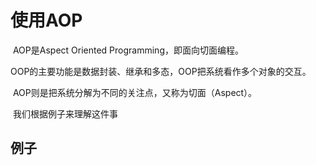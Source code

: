 # 使用AOP

​	AOP是Aspect Oriented Programming，即面向切面编程。

​	OOP的主要功能是数据封装、继承和多态，OOP把系统看作多个对象的交互。

​	AOP则是把系统分解为不同的关注点，又称为切面（Aspect）。



​	我们根据例子来理解这件事

## 例子

​	